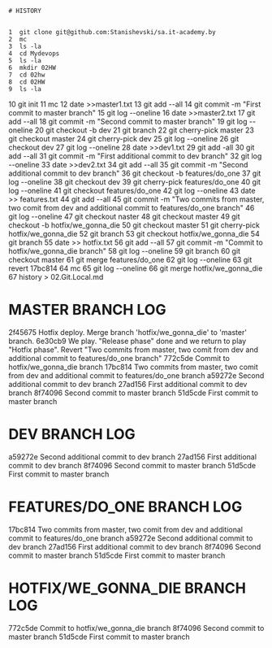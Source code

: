     # HISTORY
    
    
    1  git clone git@github.com:Stanishevski/sa.it-academy.by
    2  mc
    3  ls -la
    4  cd Mydevops
    5  ls -la
    6  mkdir 02HW
    7  cd 02hw
    8  cd 02HW
    9  ls -la
   10  git init
   11  mc
   12  date >>master1.txt
   13  git add --all
   14  git commit -m "First commit to master branch"
   15  git log --oneline
   16  date >>master2.txt
   17  git add --all
   18  git commit -m "Second commit to master branch"
   19  git log --oneline
   20  git checkout -b dev
   21  git branch
   22  git cherry-pick master
   23  git checkout master
   24  git cherry-pick dev
   25  git log --oneline
   26  git checkout dev
   27  git log --oneline
   28  date >>dev1.txt
   29  git add -all
   30  git add --all
   31  git commit -m "First additional commit to dev branch"
   32  git log --oneline
   33  date >>dev2.txt
   34  git add --all
   35  git commit -m "Second additional commit to dev branch"
   36  git checkout -b features/do_one
   37  git log --oneline
   38  git checkout dev
   39  git cherry-pick features/do_one
   40  git log --oneline
   41  git checkout features/do_one
   42  git log --oneline
   43  date >> features.txt
   44  git add --all
   45  git commit -m "Two commits from master, two comit from dev and additional commit to features/do_one branch"
   46  git log --oneline
   47  git checkout naster
   48  git checkout master
   49  git checkout -b hotfix/we_gonna_die
   50  git checkout master
   51  git  cherry-pick hotfix/we_gonna_die
   52  git branch
   53  git checkout hotfix/we_gonna_die
   54  git branch
   55  date >> hotfix.txt
   56  git add --all
   57  git commit -m "Commit to hotfix/we_gonna_die branch"
   58  git log --oneline
   59  git branch
   60  git checkout master
   61  git merge features/do_one
   62  git log --oneline
   63  git revert 17bc814
   64  mc
   65  git log --oneline
   66  git merge hotfix/we_gonna_die
   67  history > 02.Git.Local.md
   
   
# MASTER BRANCH LOG

2f45675 Hotfix deploy. Merge branch 'hotfix/we_gonna_die' to 'master' branch.
6e30cb9 We play. "Release phase" done and we return to play "Hotfix phase". Revert "Two commits from master, two comit from dev and additional commit to features/do_one branch"
772c5de Commit to hotfix/we_gonna_die branch
17bc814 Two commits from master, two comit from dev and additional commit to features/do_one branch
a59272e Second additional commit to dev branch
27ad156 First additional commit to dev branch
8f74096 Second commit to master branch
51d5cde First commit to master branch



# DEV BRANCH LOG

a59272e Second additional commit to dev branch
27ad156 First additional commit to dev branch
8f74096 Second commit to master branch
51d5cde First commit to master branch



# FEATURES/DO_ONE BRANCH LOG

17bc814 Two commits from master, two comit from dev and additional commit to features/do_one branch
a59272e Second additional commit to dev branch
27ad156 First additional commit to dev branch
8f74096 Second commit to master branch
51d5cde First commit to master branch



# HOTFIX/WE_GONNA_DIE BRANCH LOG

772c5de Commit to hotfix/we_gonna_die branch
8f74096 Second commit to master branch
51d5cde First commit to master branch
